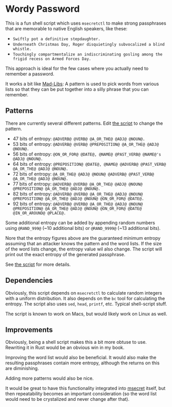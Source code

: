 # Wordy Password #

This is a fun shell script which uses `msecretctl` to make strong
passphrases that are memorable to native English speakers, like these:

*   `Swiftly pot a definitive stepdaughter.`
*   `Underneath Christmas Day, Roger disquietingly subvocalized a blind whistle.`
*   `Touchingly compartmentalize an indiscriminating gosling among the frigid recess on Armed Forces Day.`

This approach is ideal for the few cases where you actually need to
remember a password.

It works a bit like [Mad-Libs](https://en.wikipedia.org/wiki/Mad_Libs):
A pattern is used to pick words from various lists so that they can be
put together into a silly phrase that you can remember.


## Patterns ##

There are currently several different patterns. Edit [the script](wordy-password.sh) to change the pattern.

* 47 bits of entropy: `@ADVERB@ @VERB@ @A_OR_THE@ @ADJ@ @NOUN@.`
* 53 bits of entropy: `@ADVERB@ @VERB@ @PREPOSITION@ @A_OR_THE@ @ADJ@ @NOUN@.`
* 56 bits of entropy: `@ON_OR_FOR@ @DATE@, @NAME@ @PAST_VERB@ @NAME@'s @ADJ@ @NOUN@.`
* 64 bits of entropy: `@PREPOSITION@ @DATE@, @NAME@ @ADVERB@ @PAST_VERB@ @A_OR_THE@ @ADJ@ @NOUN@.`
* 72 bits of entropy: `@A_OR_THE@ @ADJ@ @NOUN@ @ADVERB@ @PAST_VERB@ @A_OR_THE@ @ADJ@ @NOUN@.`
* 77 bits of entropy: `@ADVERB@ @VERB@ @A_OR_THE@ @ADJ@ @NOUN@ @PREPOSITION@ @A_OR_THE@ @ADJ@ @NOUN@.`
* 82 bits of entropy: `@ADVERB@ @VERB@ @A_OR_THE@ @ADJ@ @NOUN@ @PREPOSITION@ @A_OR_THE@ @ADJ@ @NOUN@ @ON_OR_FOR@ @DATE@.`
* 92 bits of entropy: `@ADVERB@ @VERB@ @A_OR_THE@ @ADJ@ @NOUN@ @PREPOSITION@ @A_OR_THE@ @ADJ@ @NOUN@ @ON_OR_FOR@ @DATE@ @IN_OR_AROUND@ @PLACE@.`

Some additional entropy can be added by appending random numbers using
`@RAND_999@` (~10 additional bits) or `@RAND_9999@` (~13 additional bits).

Nore that the entropy figures above are the guaranteed minimum entropy
assuming that an attacker knows the pattern and the word lists. If the size
of the word lists change, the entropy value wil also change. The script will
print out the exact entropy of the generated passphrase.

See [the script](wordy-password.sh) for more details.

## Dependencies ##

Obviously, this script depends on `msecretctl` to calculate random
integers with a uniform distribution. It also depends on the `bc` tool
for calculating the entropy. The script also uses `sed`, `head`,
`printf`, etc. Typical shell-script stuff.

The script is known to work on Macs, but would likely work on Linux as
well.

## Improvements ##

Obviously, being a shell script makes this a bit more obtuse to use.
Rewriting it in Rust would be an obvious win in my book.

Improving the word list would also be beneficial. It would also make
the resulting passphrases contain more entropy, although the returns
on this are diminishing.

Adding more patterns would also be nice.

It would be great to have this functionality integrated into
[msecret](https://github.com/darconeous/msecret-rust) itself, but then
repeatability becomes an important consideration (so the word list
would need to be crystalized and never change after that).
